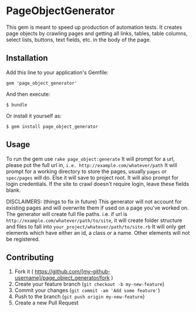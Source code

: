 # PageObjectGenerator

This gem is meant to speed up production of automation tests. 
It creates page objects by crawling pages and getting all links, tables, table columns, select lists, buttons, text fields, etc. in the body of the page.

## Installation

Add this line to your application's Gemfile:

    gem 'page_object_generator'

And then execute:

    $ bundle

Or install it yourself as:

    $ gem install page_object_generator

## Usage

To run the gem use `rake page_object:generate`
It will prompt for a url, please put the full url in, `i.e. http://example.com/whatever/path`
It will prompt for a working directory to store the pages, usually `pages` or `spec/pages` will do. 
Else it will save to project root. It will also prompt for login credentials. If the site to crawl doesn't require login, leave these fields blank.

DISCLAIMERS: (things to fix in future) 
This generator will not account for existing pages and will overwrite them if used on a page you've worked on. 
The generator will create full file paths. i.e. if url is `http://example.com/whatever/path/to/site`, it will create folder structure and files to fall into `your_project/whatever/path/to/site.rb` 
It will only get elements which have either an id, a class or a name. Other elements will not be registered.

## Contributing

1. Fork it ( https://github.com/[my-github-username]/page_object_generator/fork )
2. Create your feature branch (`git checkout -b my-new-feature`)
3. Commit your changes (`git commit -am 'Add some feature'`)
4. Push to the branch (`git push origin my-new-feature`)
5. Create a new Pull Request
